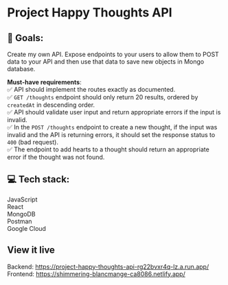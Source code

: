 # Project Happy Thoughts API
## 🏁 Goals:
Create my own API.
Expose endpoints to your users to allow them to POST data to your API and then use that data to save new objects in Mongo database.

**Must-have requirements**:<br>
✅ API should implement the routes exactly as documented.<br>
✅ `GET /thoughts` endpoint should only return 20 results, ordered by `createdAt` in descending order.<br>
✅ API should validate user input and return appropriate errors if the input is invalid.<br>
✅ In the `POST /thoughts` endpoint to create a new thought, if the input was invalid and the API is returning errors, it should set the response status to `400` (bad request).<br>
✅ The endpoint to add hearts to a thought should return an appropriate error if the thought was not found.

## 💻 Tech stack:
JavaScript<br>
React<br>
MongoDB<br>
Postman<br>
Google Cloud<br>

## View it live
Backend: https://project-happy-thoughts-api-rg22bvxr4q-lz.a.run.app/<br>
Frontend: https://shimmering-blancmange-ca8086.netlify.app/
